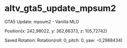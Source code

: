 # altv_gta5_update_mpsum2
GTA5 Update: mpsum2 - Vanilla MLO
 
Position(x: 242,98022, y: 362,66373, z: 105,72742) 

Saved Rotation: Rotation(roll: 0, pitch: 0, yaw: -0,2968434)
